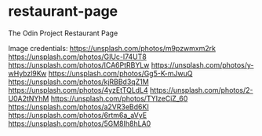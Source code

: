 # restaurant-page
The Odin Project Restaurant Page


Image credentials:
https://unsplash.com/photos/m9pzwmxm2rk
https://unsplash.com/photos/GIUc-l74UT8
https://unsplash.com/photos/ICA6PtRBYLw
https://unsplash.com/photos/y-wHybzl9Kw
https://unsplash.com/photos/Gg5-K-mJwuQ
https://unsplash.com/photos/kjRBBd3qZ1M
https://unsplash.com/photos/4yzEtTQLdL4
https://unsplash.com/photos/2-U0A2tNYhM
https://unsplash.com/photos/TYIzeCiZ_60
https://unsplash.com/photos/a2VR3eBd6KI
https://unsplash.com/photos/6rtm6a_aVyE
https://unsplash.com/photos/5GM8Ih8hLA0


